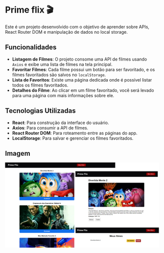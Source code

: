 # Prime flix 🎬

Este é um projeto desenvolvido com o objetivo de aprender sobre APIs, React Router DOM e manipulação de dados no local storage.

## Funcionalidades

- **Listagem de Filmes**: O projeto consome uma API de filmes usando `Axios` e exibe uma lista de filmes na tela principal.
- **Favoritar Filmes**: Cada filme possui um botão para ser favoritado, e os filmes favoritados são salvos no `localStorage`.
- **Lista de Favoritos**: Existe uma página dedicada onde é possível listar todos os filmes favoritados.
- **Detalhes do Filme**: Ao clicar em um filme favoritado, você será levado para uma página com mais informações sobre ele.

## Tecnologias Utilizadas

- **React**: Para construção da interface do usuário.
- **Axios**: Para consumir a API de filmes.
- **React Router DOM**: Para roteamento entre as páginas do app.
- **LocalStorage**: Para salvar e gerenciar os filmes favoritados.

## Imagem
![AnimeDash Screenshot](./image.png)